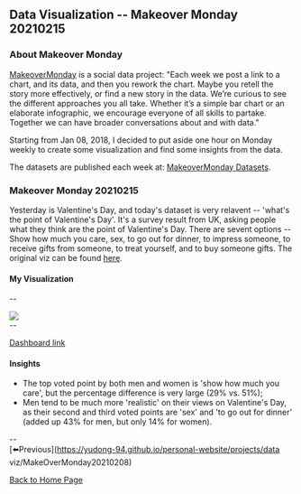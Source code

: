 <head>
  <!-- Global site tag (gtag.js) - Google Analytics -->
<script async src="https://www.googletagmanager.com/gtag/js?id=UA-112502179-1"></script>
<script>
  window.dataLayer = window.dataLayer || [];
  function gtag(){dataLayer.push(arguments);}
  gtag('js', new Date());

  gtag('config', 'UA-112502179-1');
</script>
</head>


## Data Visualization -- Makeover Monday 20210215

### About Makeover Monday

[MakeoverMonday](http://www.makeovermonday.co.uk/) is a social data project:
"Each week we post a link to a chart, and its data, and then you rework the chart.
Maybe you retell the story more effectively, or find a new story in the data.
We’re curious to see the different approaches you all take. Whether it’s a simple bar chart or an elaborate infographic, we encourage everyone of all skills to partake.
Together we can have broader conversations about and with data."

Starting from Jan 08, 2018, I decided to put aside one hour on Monday weekly to create some visualization and find some insights from the data.

The datasets are published each week at: [MakeoverMonday Datasets](http://www.makeovermonday.co.uk/data/).

### Makeover Monday 20210215

Yesterday is Valentine's Day, and today's dataset is very relavent -- 'what's the point of Valentine's Day'. It's a survey result from UK, asking people what they think are the point of Valentine's Day. There are sevent options -- Show how much you care, sex, to go out for dinner, to impress someone, to receive gifts from someone, to treat yourself, and to buy someone gifts. The original viz can be found [here](https://www.statista.com/chart/amp/3229/whats-the-point-of-valentines-day/). 

#### My Visualization

--  
<div class='tableauPlaceholder' id='viz1613440281992' style='position: relative'>
<noscript><a href='#'>
  <img alt=' ' src='https:&#47;&#47;public.tableau.com&#47;static&#47;images&#47;Ma&#47;MakeOverMonday20210214WhatsthepointofValentinesDay&#47;WhatsthepointofValentinesDay&#47;1_rss.png' style='border: none' />
</a></noscript>
<object class='tableauViz'  style='display:none;'>
  <param name='host_url' value='https%3A%2F%2Fpublic.tableau.com%2F' />
  <param name='embed_code_version' value='3' /> 
  <param name='site_root' value='' />
  <param name='name' value='MakeOverMonday20210214WhatsthepointofValentinesDay&#47;WhatsthepointofValentinesDay' />
  <param name='tabs' value='no' />
  <param name='toolbar' value='yes' />
  <param name='static_image' value='https:&#47;&#47;public.tableau.com&#47;static&#47;images&#47;Ma&#47;MakeOverMonday20210214WhatsthepointofValentinesDay&#47;WhatsthepointofValentinesDay&#47;1.png' />
  <param name='animate_transition' value='yes' />
  <param name='display_static_image' value='yes' />
  <param name='display_spinner' value='yes' />
  <param name='display_overlay' value='yes' />
  <param name='display_count' value='yes' />
  <param name='language' value='en' />
  <param name='filter' value='publish=yes' />
</object></div>            
<script type='text/javascript'>         
  var divElement = document.getElementById('viz1613440281992');      
  var vizElement = divElement.getElementsByTagName('object')[0];            
  if ( divElement.offsetWidth > 800 ) { vizElement.style.width='800px';vizElement.style.height='627px';} else if ( divElement.offsetWidth > 500 ) { vizElement.style.width='800px';vizElement.style.height='627px';} else { vizElement.style.width='100%';vizElement.style.height='727px';}      
  var scriptElement = document.createElement('script');                
  scriptElement.src = 'https://public.tableau.com/javascripts/api/viz_v1.js';    
  vizElement.parentNode.insertBefore(scriptElement, vizElement);       
</script>  
--  

[Dashboard link](https://public.tableau.com/profile/yu.dong#!/vizhome/MakeOverMonday20210214WhatsthepointofValentinesDay/WhatsthepointofValentinesDay?publish=yes)

#### Insights
* The top voted point by both men and women is 'show how much you care', but the percentage difference is very large (29% vs. 51%);  
* Men tend to be much more 'realistic' on their views on Valentine's Day, as their second and third voted points are 'sex' and 'to go out for dinner' (added up 43% for men, but only 14% for women).  

--  
[⬅️Previous](https://yudong-94.github.io/personal-website/projects/data viz/MakeOverMonday20210208)  

[Back to Home Page](https://yudong-94.github.io/personal-website/)
